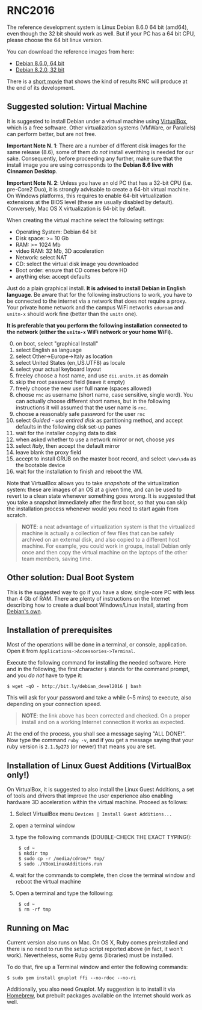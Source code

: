 RNC2016
=======

The reference development system is Linux Debian 8.6.0 64 bit (amd64), even though the 32 bit should work as well. But if your PC has a 64 bit CPU, please choose the 64 bit linux version.

You can download the reference images from here:

* [Debian 8.6.0, 64 bit](http://cdimage.debian.org/debian-cd/current-live/amd64/iso-hybrid/debian-live-8.6.0-amd64-cinnamon-desktop.iso)
* [Debian 8.2.0, 32 bit](http://cdimage.debian.org/debian-cd/current-live/i386/iso-hybrid/debian-live-8.6.0-i386-cinnamon-desktop.iso)

There is a [short movie](http://vimeo.com/77040275) that shows the kind of results RNC will produce at the end of its development.

Suggested solution: Virtual Machine
-----------------------------------

It is suggested to install Debian under a virtual machine using [VirtualBox](http://www.virtualbox.org), which is a free software. 
Other virtualization systems (VMWare, or Parallels) can perform better, but are not free.

**Important Note N. 1**: There are a number of different disk images for the same release (8.6), some of them *do not* install everithing is needed for our sake. Consequently,
before proceeding any further, make sure that the install image you are using corresponds to the **Debian 8.6 live with Cinnamon Desktop**.

**Important Note N. 2**: Unless you have an old PC that has a 32-bit CPU (i.e. pre-Core2 Duo), it is strongly advisable to create a 64-bit virtual machine. 
On Windows platforms, this requires to enable 64-bit virtualization extensions at the BIOS level (these are usually disabled by default). 
Conversely, Mac OS X virtualization is 64-bit by default.

When creating the virtual machine select the following settings:

* Operating System: Debian 64 bit
* Disk space: >= 10 Gb
* RAM: >= 1024 Mb
* video RAM: 32 Mb, 3D acceleration
* Network: select NAT
* CD: select the virtual disk image you downloaded
* Boot order: ensure that CD comes before HD
* anything else: accept defaults

Just do a plain graphical install. **It is advised to install Debian in English language**. Be aware that for the following instructions to work, you have to be connected to the internet via a network that does not require a proxy. Your private home network and the campus WiFi networks `eduroam` and `unitn-x` should work fine (better than the `unitn` one).

**It is preferable that you perform the following installation connected to the network (either the `unitn-x` WiFi network or your home WiFi).**

0. on boot, select "graphical Install"
1. select English as language
2. select Other->Europe->Italy as location
3. select United States (en_US.UTF8) as locale
4. select your actual keyboard layout
5. freeley choose a host name, and use `dii.unitn.it` as domain
6. skip the root password field (leave it empty)
7. freely choose the new user full name (spaces allowed)
8. choose `rnc` as username (short name, case sensitive, single word). You can actually choose different short names, but in the following instructions it will assumed that the user name is `rnc`.
9. choose a reasonably safe password for the user `rnc`
10. select *Guided - use entired disk* as partitioning method, and accept defaults in the following disk set-up panes
11. wait for the installer copying data to disk
12. when asked whether to use a network mirror or not, choose *yes*
13. select *Italy*, then accept the default mirror
14. leave blank the proxy field
15. accept to install GRUB on the master boot record, and select `\dev\sda` as the bootable device
16. wait for the installation to finish and reboot the VM.

Note that VirtualBox allows you to take *snapshots* of the virtualization system: these are images of an OS at a given time, and can be used to revert to a clean state whenever something goes wrong. It is suggested that you take a snapshot immediately after the first boot, so that you can skip the installation process whenever would you need to start again from scratch.

> **NOTE**: a neat advantage of virtualization system is that the virtualized machine is actually a collection of few files that can be safely archived on an external disk, and also copied to a different host machine. For example, you could work in groups, install Debian only once and then copy the virtual machine on the laptops of the other team members, saving time.


Other solution: Dual Boot System
--------------------------------

This is the suggested way to go if you have a slow, single-core PC with less than 4 Gb of RAM. There are plenty of instructions on the Internet describing how to create a dual boot Windows/Linux install, starting from [Debian's own](http://www.debian.org/releases/stable).



Installation of prerequisites
-----------------------------

Most of the operations will be done in a terminal, or console, application. Open it from `Applications->Accessories->Terminal`.

Execute the following command for installing the needed software. Here and in the following, the first character `$` stands for the command prompt, and you *do not* have to type it:

    $ wget -qO - http://bit.ly/debian_devel2016 | bash
    
This will ask for your password and take a while (~5 mins) to execute, also depending on your connection speed.

> **NOTE**: the link above has been corrected and checked. On a proper install and on a working Internet connection it works as expected.

At the end of the process, you shall see a message saying "ALL DONE!". Now type the command `ruby -v`, and if you get a message saying that
your ruby  version is `2.1.5p273` (or newer) that means you are set.


Installation of Linux Guest Additions (VirtualBox only!)
--------------------------------------------------------

On VirtualBox, it is suggested to also install the Linux Guest Additions, a set of tools and drivers that improve the user experience also enabling hardware 3D acceleration within the virtual machine. Proceed as follows:

  1. Select VirtualBox menu `Devices | Install Guest Additions...`
  2. open a terminal window
  3. type the following commands (DOUBLE-CHECK THE EXACT TYPING!):
  
          $ cd ~
          $ mkdir tmp
          $ sudo cp -r /media/cdrom/* tmp/
          $ sudo ./VBoxLinuxAdditions.run
  
  4. wait for the commands to complete, then close the terminal window and 
     reboot the virtual machine
  5. Open a terminal and type the following:
  
          $ cd ~
          $ rm -rf tmp
          

Running on Mac
--------------

Current version also runs on Mac. On OS X, Ruby comes preinstalled and there is no need to run the setup script reported above (in fact, it won't work). Nevertheless, some Ruby gems (libraries) must be installed. 

To do that, fire up a Terminal window and enter the following commands:

    $ sudo gem install gnuplot ffi --no-rdoc --no-ri
    
Additionally, you also need Gnuplot. My suggestion is to install it via [Homebrew](http://brew.sh), but prebuilt packages available on the Internet should work as well.
